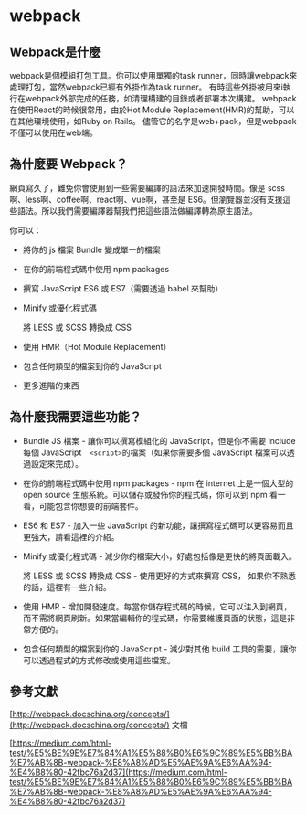 # webpack

## Webpack是什麼

webpack是個模組打包工具。你可以使用單獨的task runner，同時讓webpack來處理打包，當然webpack已經有外掛作為task runner。 有時這些外掛被用來i執行在webpack外部完成的任務，如清理構建的目錄或者部署本次構建。 webpack在使用React的時候很常用，由於Hot Module Replacement\(HMR\)的幫助，可以在其他環境使用，如Ruby on Rails。 儘管它的名字是web+pack，但是webpack不僅可以使用在web端。

## 為什麼要 Webpack？

網頁寫久了，難免你會使用到一些需要編譯的語法來加速開發時間。像是 scss 啊、less啊、coffee啊、react啊、vue啊，甚至是 ES6。但瀏覽器並沒有支援這些語法。所以我們需要編譯器幫我們把這些語法做編譯轉為原生語法。

你可以：

* 將你的 js 檔案 Bundle 變成單一的檔案
* 在你的前端程式碼中使用 npm packages
* 撰寫 JavaScript ES6 或 ES7（需要透過 babel 來幫助）
* Minify 或優化程式碼

  將 LESS 或 SCSS 轉換成 CSS

* 使用 HMR（Hot Module Replacement）
* 包含任何類型的檔案到你的 JavaScript
* 更多進階的東西

## 為什麼我需要這些功能？

* Bundle JS 檔案 - 讓你可以撰寫模組化的 JavaScript，但是你不需要 include 每個 JavaScript　`<script>`的檔案（如果你需要多個 JavaScript 檔案可以透過設定來完成）。
* 在你的前端程式碼中使用 npm packages - npm 在 internet 上是一個大型的 open source 生態系統。可以儲存或發佈你的程式碼，你可以到 npm 看一看，可能包含你想要的前端套件。
* ES6 和 ES7 - 加入一些 JavaScript 的新功能，讓撰寫程式碼可以更容易而且更強大，請看這裡的介紹。
* Minify 或優化程式碼 - 減少你的檔案大小，好處包括像是更快的將頁面載入。

  將 LESS 或 SCSS 轉換成 CSS - 使用更好的方式來撰寫 CSS， 如果你不熟悉的話，這裡有一些介紹。

* 使用 HMR - 增加開發速度。每當你儲存程式碼的時候，它可以注入到網頁，而不需將網頁刷新。如果當編輯你的程式碼，你需要維護頁面的狀態，這是非常方便的。
* 包含任何類型的檔案到你的 JavaScript - 減少對其他 build 工具的需要，讓你可以透過程式的方式修改或使用這些檔案。

## 參考文獻

[http://webpack.docschina.org/concepts/](http://webpack.docschina.org/concepts/) 文檔

[https://medium.com/html-test/%E5%BE%9E%E7%84%A1%E5%88%B0%E6%9C%89%E5%BB%BA%E7%AB%8B-webpack-%E8%A8%AD%E5%AE%9A%E6%AA%94-%E4%B8%80-42fbc76a2d37](https://medium.com/html-test/%E5%BE%9E%E7%84%A1%E5%88%B0%E6%9C%89%E5%BB%BA%E7%AB%8B-webpack-%E8%A8%AD%E5%AE%9A%E6%AA%94-%E4%B8%80-42fbc76a2d37)

